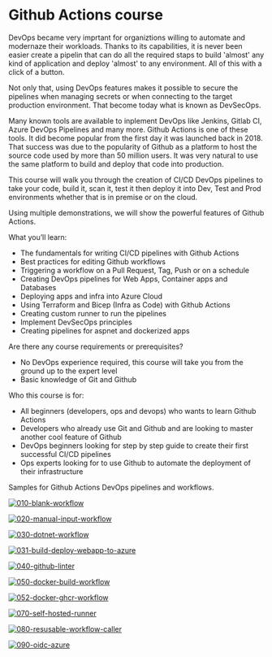 # Github Actions course

DevOps became very imprtant for organiztions willing to automate and modernaze their workloads. Thanks to its capabilities, it is never been easier create a pipelin that can do all the required staps to build 'almost' any kind of application and deploy 'almost' to any environment. All of this with a click of a button.

Not only that, using DevOps features makes it possible to secure the pipelines when managing secrets or when connecting to the target production environment. That become today what is known as DevSecOps.

Many known tools are available to inplement DevOps like Jenkins, Gitlab CI, Azure DevOps Pipelines and many more. Github Actions is one of these tools. It did become popular from the first day it was launched back in 2018. That success was due to the popularity of Github as a platform to host the source code used by more than 50 million users. It was very natural to use the same platform to build and deploy that code into production.

This course will walk you through the creation of CI/CD DevOps pipelines to take your code, build it, scan it, test it then deploy it into Dev, Test and Prod environments whether that is in premise or on the cloud.

Using multiple demonstrations, we will show the powerful features of Github Actions.

What you’ll learn:
- The fundamentals for writing CI/CD pipelines with Github Actions
- Best practices for editing Github workflows
- Triggering a workflow on a Pull Request, Tag, Push or on a schedule
- Creating DevOps pipelines for Web Apps, Container apps and Databases
- Deploying apps and infra into Azure Cloud
- Using Terraform and Bicep (Infra as Code) with Github Actions
- Creating custom runner to run the pipelines
- Implement DevSecOps principles
- Creating pipelines for aspnet and dockerized apps

Are there any course requirements or prerequisites?
- No DevOps experience required, this course will take you from the ground up to the expert level
- Basic knowledge of Git and Github

Who this course is for:
- All beginners (developers, ops and devops) who wants to learn Github Actions
- Developers who already use Git and Github and are looking to master another cool feature of Github
- DevOps beginners looking for step by step guide to create their first successful CI/CD pipelines
- Ops experts looking for to use Github to automate the deployment of their infrastructure

Samples for Github Actions DevOps pipelines and workflows.

[![010-blank-workflow](https://github.com/8infinitecloud/github-course-actions/actions/workflows/010-blank-workflow.yml/badge.svg)](https://github.com/8infinitecloud/github-course-actions/actions/workflows/010-blank-workflow.yml)

[![020-manual-input-workflow](https://github.com/8infinitecloud/github-course-actions/actions/workflows/020-manual-input-workflow.yml/badge.svg)](https://github.com/8infinitecloud/github-course-actions/actions/workflows/020-manual-input-workflow.yml)

[![030-dotnet-workflow](https://github.com/8infinitecloud/github-course-actions/actions/workflows/030-dotnet-workflow.yml/badge.svg)](https://github.com/8infinitecloud/github-course-actions/actions/workflows/030-dotnet-workflow.yml)

[![031-build-deploy-webapp-to-azure](https://github.com/HoussemDellai/github-actions-course/actions/workflows/031-build-deploy-webapp-to-azure.yml/badge.svg)](https://github.com/HoussemDellai/github-actions-course/actions/workflows/031-build-deploy-webapp-to-azure.yml)

[![040-github-linter](https://github.com/8infinitecloud/github-course-actions/actions/workflows/040-github-linter.yml/badge.svg)](https://github.com/8infinitecloud/github-course-actions/actions/workflows/040-github-linter.yml)

[![050-docker-build-workflow](https://github.com/8infinitecloud/github-course-actions/actions/workflows/050-docker-build-workflow.yml/badge.svg)](https://github.com/8infinitecloud/github-course-actions/actions/workflows/050-docker-build-workflow.yml)

[![052-docker-ghcr-workflow](https://github.com/8infinitecloud/github-course-actions/actions/workflows/052-docker-ghcr-workflow.yml/badge.svg)](https://github.com/8infinitecloud/github-course-actions/actions/workflows/052-docker-ghcr-workflow.yml)

[![070-self-hosted-runner](https://github.com/8infinitecloud/github-course-actions/actions/workflows/070-self-hosted-runner.yml/badge.svg)](https://github.com/8infinitecloud/github-course-actions/actions/workflows/070-self-hosted-runner.yml)

[![080-resusable-workflow-caller](https://github.com/8infinitecloud/github-course-actions/actions/workflows/080-resusable-workflow-caller.yml/badge.svg)](https://github.com/8infinitecloud/github-course-actions/actions/workflows/080-resusable-workflow-caller.yml)

[![090-oidc-azure](https://github.com/8infinitecloud/github-course-actions/actions/workflows/090-oidc-azure.yml/badge.svg)](https://github.com/8infinitecloud/github-course-actions/actions/workflows/090-oidc-azure.yml)
